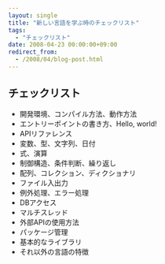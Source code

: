 ```yaml
---
layout: single
title: "新しい言語を学ぶ時のチェックリスト"
tags:
  - "チェックリスト"
date: 2008-04-23 00:00:00+09:00
redirect_from:
  - /2008/04/blog-post.html
---
```


## チェックリスト

- 開発環境、コンパイル方法、動作方法
- エントリーポイントの書き方、Hello, world!
- APIリファレンス
- 変数、型、文字列、日付
- 式、演算
- 制御構造、条件判断、繰り返し
- 配列、コレクション、ディクショナリ
- ファイル入出力
- 例外処理、エラー処理
- DBアクセス
- マルチスレッド
- 外部APIの使用方法
- パッケージ管理
- 基本的なライブラリ
- それ以外の言語の特徴
